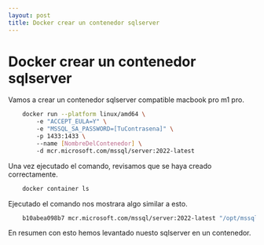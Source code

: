 ```yaml
---
layout: post
title: Docker crear un contenedor sqlserver
---
```


# Docker crear un contenedor sqlserver

Vamos a crear un contenedor sqlserver compatible macbook pro m1 pro.

```bash
    docker run --platform linux/amd64 \ 
        -e "ACCEPT_EULA=Y" \ 
        -e "MSSQL_SA_PASSWORD=[TuContrasena]" \ 
        -p 1433:1433 \ 
        --name [NombreDelContenedor] \ 
        -d mcr.microsoft.com/mssql/server:2022-latest
```
Una vez ejecutado el comando, revisamos que se haya creado correctamente.

```bash
    docker container ls
```
Ejecutado el comando nos mostrara algo similar a esto.

```bash
    b10abea098b7 mcr.microsoft.com/mssql/server:2022-latest "/opt/mssql/bin/perm…" 3 weeks ago    Up 3 days     0.0.0.0:1433->1433/tcp   [NombreDelContenedor]
```

En resumen con esto hemos levantado nuesto sqlserver en un contenedor.
